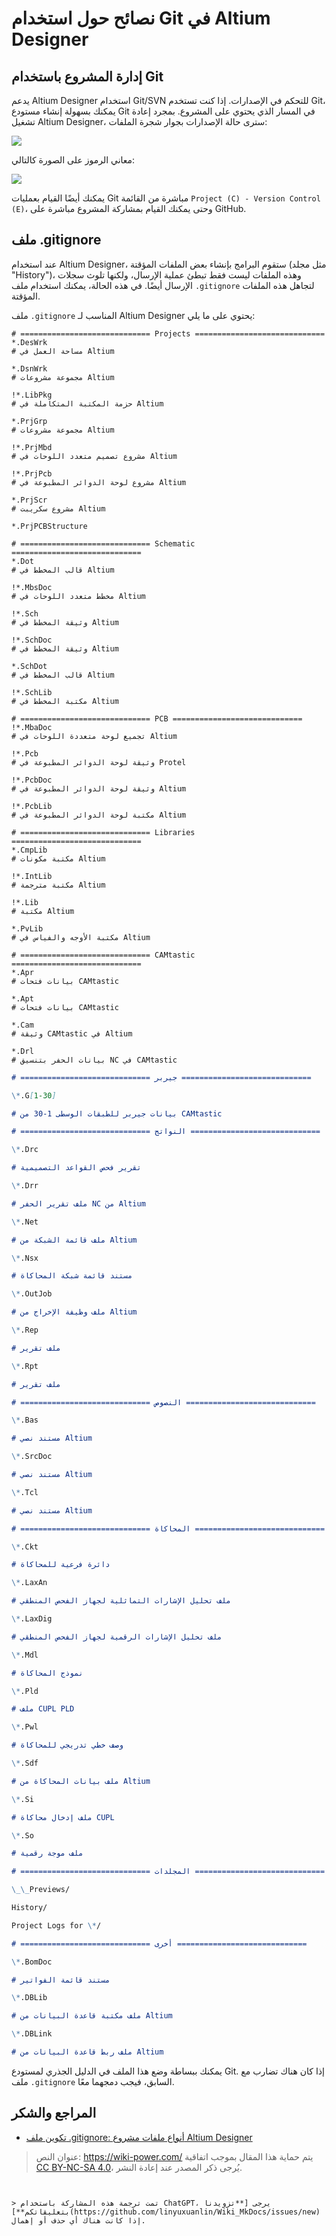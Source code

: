 # نصائح حول استخدام Git في Altium Designer

## إدارة المشروع باستخدام Git

يدعم Altium Designer استخدام Git/SVN للتحكم في الإصدارات. إذا كنت تستخدم Git، يمكنك بسهولة إنشاء مستودع Git في المسار الذي يحتوي على المشروع. بمجرد إعادة تشغيل Altium Designer، سترى حالة الإصدارات بجوار شجرة الملفات:

![](https://media.wiki-power.com/img/20200421100348.png)

معاني الرموز على الصورة كالتالي:

![](https://media.wiki-power.com/img/20200421101221.png)

يمكنك أيضًا القيام بعمليات Git مباشرة من القائمة `Project (C) - Version Control (E)`، وحتى يمكنك القيام بمشاركة المشروع مباشرة على GitHub.

## ملف .gitignore

عند استخدام Altium Designer، ستقوم البرامج بإنشاء بعض الملفات المؤقتة (مثل مجلد "History")، وهذه الملفات ليست فقط تبطئ عملية الإرسال، ولكنها تلوث سجلات الإرسال أيضًا. في هذه الحالة، يمكنك استخدام ملف `.gitignore` لتجاهل هذه الملفات المؤقتة.

ملف `.gitignore` المناسب لـ Altium Designer يحتوي على ما يلي:

```gitignore
# ============================= Projects =============================
*.DesWrk
# مساحة العمل في Altium

*.DsnWrk
# مجموعة مشروعات Altium

!*.LibPkg
# حزمة المكتبة المتكاملة في Altium

*.PrjGrp
# مجموعة مشروعات Altium

!*.PrjMbd
# مشروع تصميم متعدد اللوحات في Altium

!*.PrjPcb
# مشروع لوحة الدوائر المطبوعة في Altium

*.PrjScr
# مشروع سكريبت Altium

*.PrjPCBStructure

# ============================= Schematic =============================
*.Dot
# قالب المخطط في Altium

!*.MbsDoc
# مخطط متعدد اللوحات في Altium

!*.Sch
# وثيقة المخطط في Altium

!*.SchDoc
# وثيقة المخطط في Altium

*.SchDot
# قالب المخطط في Altium

!*.SchLib
# مكتبة المخطط في Altium

# ============================= PCB =============================
!*.MbaDoc
# تجميع لوحة متعددة اللوحات في Altium

!*.Pcb
# وثيقة لوحة الدوائر المطبوعة في Protel

!*.PcbDoc
# وثيقة لوحة الدوائر المطبوعة في Altium

!*.PcbLib
# مكتبة لوحة الدوائر المطبوعة في Altium

# ============================= Libraries =============================
*.CmpLib
# مكتبة مكونات Altium

!*.IntLib
# مكتبة مترجمة Altium

!*.Lib
# مكتبة Altium

*.PvLib
# مكتبة الأوجه والفياس في Altium

# ============================= CAMtastic =============================
*.Apr
# بيانات فتحات CAMtastic

*.Apt
# بيانات فتحات CAMtastic

*.Cam
# وثيقة CAMtastic في Altium

*.Drl
# بيانات الحفر بتنسيق NC في CAMtastic
```

```markdown
# ============================= جيربر =============================

\*.G[1-30]

# بيانات جيربر للطبقات الوسطى 1-30 من CAMtastic

# ============================= النواتج =============================

\*.Drc

# تقرير فحص القواعد التصميمية

\*.Drr

# ملف تقرير الحفر NC من Altium

\*.Net

# ملف قائمة الشبكة من Altium

\*.Nsx

# مستند قائمة شبكة المحاكاة

\*.OutJob

# ملف وظيفة الإخراج من Altium

\*.Rep

# ملف تقرير

\*.Rpt

# ملف تقرير

# ============================= النصوص =============================

\*.Bas

# مستند نصي Altium

\*.SrcDoc

# مستند نصي Altium

\*.Tcl

# مستند نصي Altium

# ============================= المحاكاة =============================

\*.Ckt

# دائرة فرعية للمحاكاة

\*.LaxAn

# ملف تحليل الإشارات التماثلية لجهاز الفحص المنطقي

\*.LaxDig

# ملف تحليل الإشارات الرقمية لجهاز الفحص المنطقي

\*.Mdl

# نموذج المحاكاة

\*.Pld

# ملف CUPL PLD

\*.Pwl

# وصف خطي تدريجي للمحاكاة

\*.Sdf

# ملف بيانات المحاكاة من Altium

\*.Si

# ملف إدخال محاكاة CUPL

\*.So

# ملف موجة رقمية

# ============================= المجلدات =============================

\_\_Previews/

History/

Project Logs for \*/

# ============================= أخرى =============================

\*.BomDoc

# مستند قائمة الفواتير

\*.DBLib

# ملف مكتبة قاعدة البيانات من Altium

\*.DBLink

# ملف ربط قاعدة البيانات من Altium
```

يمكنك ببساطة وضع هذا الملف في الدليل الجذري لمستودع Git. إذا كان هناك تضارب مع ملف `.gitignore` السابق، فيجب دمجهما معًا.

## المراجع والشكر

- [تكوين ملف .gitignore: أنواع ملفات مشروع Altium Designer](https://blog.csdn.net/u010160335/article/details/80100232)

> عنوان النص: <https://wiki-power.com/>
> يتم حماية هذا المقال بموجب اتفاقية [CC BY-NC-SA 4.0](https://creativecommons.org/licenses/by/4.0/deed.zh)، يُرجى ذكر المصدر عند إعادة النشر.

```


> تمت ترجمة هذه المشاركة باستخدام ChatGPT، يرجى [**تزويدنا بتعليقاتكم**](https://github.com/linyuxuanlin/Wiki_MkDocs/issues/new) إذا كانت هناك أي حذف أو إهمال.
```
